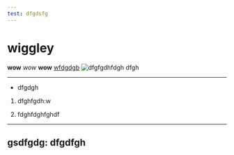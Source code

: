 ```yaml
---
test: dfgdsfg
---
```


# wiggley
**wow** *wow* __wow__
[wfdgdgb](dgfdghdfgh)
![dfgfgdhfdgh](dfghfgdh "dfhgfgh")
dfgh

---
- dfgdgh
1. dfghfgdh:w

2354. fdghfdghfghdf

---
gsdfgdg: dfgdfgh
---
